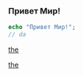 ### Привет Мир!

```php
echo "Привет Мир!";
// da
```

[the](laboratory.html#theme-1-sub-list-2-2.2)


<a onclick="test(laboratory.html#theme-1-sub-list-2-2.2)" href="laboratory.html#theme-1-sub-list-2-2.2">the</a>

